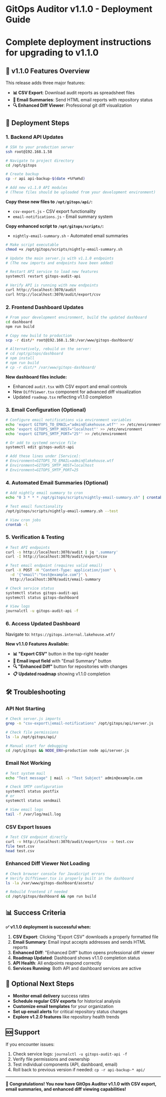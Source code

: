 # GitOps Auditor v1.1.0 - Deployment Guide
# Complete deployment instructions for upgrading to v1.1.0

## 🎉 v1.1.0 Features Overview

This release adds three major features:
- **📊 CSV Export**: Download audit reports as spreadsheet files
- **📧 Email Summaries**: Send HTML email reports with repository status
- **🔍 Enhanced Diff Viewer**: Professional git diff visualization

## 🚀 Deployment Steps

### 1. **Backend API Updates**

```bash
# SSH to your production server
ssh root@192.168.1.58

# Navigate to project directory
cd /opt/gitops

# Create backup
cp -r api api-backup-$(date +%Y%m%d)

# Add new v1.1.0 API modules
# (These files should be uploaded from your development environment)
```

**Copy these new files to `/opt/gitops/api/`:**
- `csv-export.js` - CSV export functionality  
- `email-notifications.js` - Email summary system

**Copy enhanced script to `/opt/gitops/scripts/`:**
- `nightly-email-summary.sh` - Automated email summaries

```bash
# Make script executable
chmod +x /opt/gitops/scripts/nightly-email-summary.sh

# Update the main server.js with v1.1.0 endpoints
# (The new imports and endpoints have been added)

# Restart API service to load new features
systemctl restart gitops-audit-api

# Verify API is running with new endpoints
curl http://localhost:3070/audit
curl http://localhost:3070/audit/export/csv
```

### 2. **Frontend Dashboard Updates**

```bash
# From your development environment, build the updated dashboard
cd dashboard
npm run build

# Copy new build to production
scp -r dist/* root@192.168.1.58:/var/www/gitops-dashboard/

# Alternatively, rebuild on the server:
# cd /opt/gitops/dashboard
# npm install
# npm run build
# cp -r dist/* /var/www/gitops-dashboard/
```

**New dashboard files include:**
- Enhanced `audit.tsx` with CSV export and email controls
- New `DiffViewer.tsx` component for advanced diff visualization
- Updated `roadmap.tsx` reflecting v1.1.0 completion

### 3. **Email Configuration (Optional)**

```bash
# Configure email notifications via environment variables
echo 'export GITOPS_TO_EMAIL="admin@lakehouse.wtf"' >> /etc/environment
echo 'export GITOPS_SMTP_HOST="localhost"' >> /etc/environment
echo 'export GITOPS_SMTP_PORT="25"' >> /etc/environment

# Or add to systemd service file
systemctl edit gitops-audit-api

# Add these lines under [Service]:
# Environment=GITOPS_TO_EMAIL=admin@lakehouse.wtf
# Environment=GITOPS_SMTP_HOST=localhost
# Environment=GITOPS_SMTP_PORT=25
```

### 4. **Automated Email Summaries (Optional)**

```bash
# Add nightly email summary to cron
echo "0 3 * * * /opt/gitops/scripts/nightly-email-summary.sh" | crontab -

# Test email functionality
/opt/gitops/scripts/nightly-email-summary.sh --test

# View cron jobs
crontab -l
```

### 5. **Verification & Testing**

```bash
# Test API endpoints
curl -s http://localhost:3070/audit | jq '.summary'
curl -I http://localhost:3070/audit/export/csv

# Test email endpoint (requires valid email)
curl -X POST -H "Content-Type: application/json" \
  -d '{"email":"test@example.com"}' \
  http://localhost:3070/audit/email-summary

# Check service status
systemctl status gitops-audit-api
systemctl status gitops-dashboard

# View logs
journalctl -u gitops-audit-api -f
```

### 6. **Access Updated Dashboard**

Navigate to: `https://gitops.internal.lakehouse.wtf/`

**New v1.1.0 Features Available:**
- **📊 "Export CSV"** button in the top-right header
- **📧 Email input field** with "Email Summary" button  
- **🔍 "Enhanced Diff"** button for repositories with changes
- **📋 Updated roadmap** showing v1.1.0 completion

## 🛠️ Troubleshooting

### API Not Starting
```bash
# Check server.js imports
grep -n "csv-export\|email-notifications" /opt/gitops/api/server.js

# Check file permissions
ls -la /opt/gitops/api/

# Manual start for debugging
cd /opt/gitops && NODE_ENV=production node api/server.js
```

### Email Not Working
```bash
# Test system mail
echo "Test message" | mail -s "Test Subject" admin@example.com

# Check SMTP configuration
systemctl status postfix
# or
systemctl status sendmail

# View email logs
tail -f /var/log/mail.log
```

### CSV Export Issues
```bash
# Test CSV endpoint directly
curl -v http://localhost:3070/audit/export/csv -o test.csv
file test.csv
head test.csv
```

### Enhanced Diff Viewer Not Loading
```bash
# Check browser console for JavaScript errors
# Verify DiffViewer.tsx is properly built in the dashboard
ls -la /var/www/gitops-dashboard/assets/

# Rebuild frontend if needed
cd /opt/gitops/dashboard && npm run build
```

## 📊 Success Criteria

**✅ v1.1.0 deployment is successful when:**

1. **CSV Export**: Clicking "Export CSV" downloads a properly formatted file
2. **Email Summary**: Email input accepts addresses and sends HTML reports  
3. **Enhanced Diff**: "Enhanced Diff" button opens professional diff viewer
4. **Roadmap Updated**: Dashboard shows v1.1.0 completion status
5. **API Health**: All endpoints respond correctly
6. **Services Running**: Both API and dashboard services are active

## 🎯 Optional Next Steps

- **Monitor email delivery** success rates
- **Schedule regular CSV exports** for historical analysis  
- **Customize email templates** for your organization
- **Set up email alerts** for critical repository status changes
- **Explore v1.2.0 features** like repository health trends

## 🆘 Support

If you encounter issues:
1. Check service logs: `journalctl -u gitops-audit-api -f`
2. Verify file permissions and ownership
3. Test individual components (API, dashboard, email)
4. Roll back to previous version if needed: `cp -r api-backup-* api/`

---

**🎉 Congratulations! You now have GitOps Auditor v1.1.0 with CSV export, email summaries, and enhanced diff viewing capabilities!**
